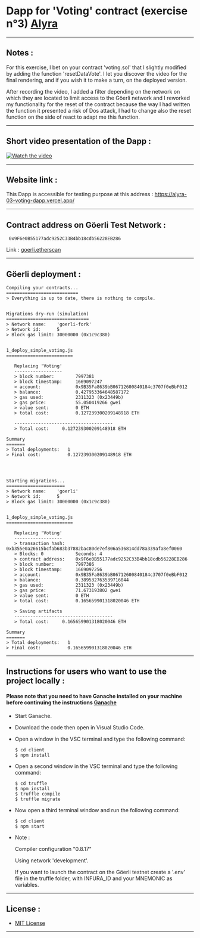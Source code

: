 # Dapp for 'Voting' contract (exercise n°3) [Alyra](https://alyra.fr/)

***

## Notes :

For this exercise, I bet on your contract 'voting.sol' that I slightly modified by adding the function 'resetDataVote'.
I let you discover the video for the final rendering, and if you wish it to make a turn, on the deployed version.

After recording the video, I added a filter depending on the network on which they are located to limit access to the Göerli network and I reworked my functionality for the reset of the contract because the way I had written the function it presented a risk of Dos attack, I had to change also the reset function on the side of react to adapt me this function. 

---

## Short video presentation of the Dapp :


[![Watch the video](https://img.youtube.com/vi/LpCtarxDl8M/maxresdefault.jpg)](https://youtu.be/LpCtarxDl8M)


---

## Website link :

This Dapp is accessible for testing purpose at this address : https://alyra-03-voting-dapp.vercel.app/

---

## Contract address on Göerli Test Network :

```
 0x9F6e0B55177adc9252C33B4bb18cdb56228EB286
```    
 Link : [goerli.etherscan](https://goerli.etherscan.io/address/0x9F6e0B55177adc9252C33B4bb18cdb56228EB286)

---

## Göerli deployment :

```
Compiling your contracts...
===========================
> Everything is up to date, there is nothing to compile.


Migrations dry-run (simulation)
===============================
> Network name:    'goerli-fork'
> Network id:      5
> Block gas limit: 30000000 (0x1c9c380)


1_deploy_simple_voting.js
=========================

   Replacing 'Voting'
   ------------------
   > block number:        7997381
   > block timestamp:     1669097247
   > account:             0x9B35Fa8639bB06712600840184c3707f0eBbF012
   > balance:             0.427953364648587172
   > gas used:            2311323 (0x23449b)
   > gas price:           55.050419266 gwei
   > value sent:          0 ETH
   > total cost:          0.127239300209148918 ETH

   -------------------------------------
   > Total cost:     0.127239300209148918 ETH

Summary
=======
> Total deployments:   1
> Final cost:          0.127239300209148918 ETH




Starting migrations...
======================
> Network name:    'goerli'
> Network id:      5
> Block gas limit: 30000000 (0x1c9c380)


1_deploy_simple_voting.js
=========================

   Replacing 'Voting'
   ------------------
   > transaction hash:    0xb355e0a26615bcfab683b37882bac80de7ef806a536814dd78a339afa8ef0060
   > Blocks: 0            Seconds: 4
   > contract address:    0x9F6e0B55177adc9252C33B4bb18cdb56228EB286
   > block number:        7997386
   > block timestamp:     1669097256
   > account:             0x9B35Fa8639bB06712600840184c3707f0eBbF012
   > balance:             0.389532763539716044
   > gas used:            2311323 (0x23449b)
   > gas price:           71.673193802 gwei
   > value sent:          0 ETH
   > total cost:          0.165659901318020046 ETH

   > Saving artifacts
   -------------------------------------
   > Total cost:     0.165659901318020046 ETH

Summary
=======
> Total deployments:   1
> Final cost:          0.165659901318020046 ETH

```

---

## Instructions for users who want to use the project locally :


  #### Please note that you need to have Ganache installed on your machine before continuing the instructions [Ganache](https://trufflesuite.com/ganache/)

* Start Ganache.
* Download the code then open in Visual Studio Code.
* Open a window in the VSC terminal and type the following command:

  ```
  $ cd client
  $ npm install
  ```
* Open a second window in the VSC terminal and type the following command:  

  ```
  $ cd truffle
  $ npm install
  $ truffle compile
  $ truffle migrate
  ```
* Now open a third terminal window and run the following command:  

  ```
  $ cd client
  $ npm start
  ```

* Note : 
    
    Compiler configuration "0.8.17"

    Using network 'development'.

    If you want to launch the contract on the Göerli testnet create a '.env' file in the truffle folder, with INFURA_ID and your MNEMONIC as variables.

---

## License :
* [MIT License](https://choosealicense.com/licenses/mit/)

---
